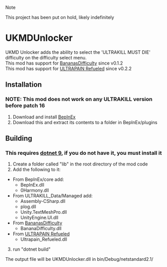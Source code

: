 > [!Note]
> This project has been put on hold, likely indefinitely

# UKMDUnlocker
UKMD Unlocker adds the ability to select the 'ULTRAKILL MUST DIE' difficulty on the difficulty select menu.<br>
This mod has support for [BananasDifficulty](https://thunderstore.io/c/ultrakill/p/bananastudio/BananasDifficulty/) since v0.1.2<br>
This mod has support for [ULTRAPAIN Refueled](https://thunderstore.io/c/ultrakill/p/Kritzmaker/ULTRAPAIN_Refueled/) since v0.2.2<br>

## Installation
### NOTE: This mod does not work on any ULTRAKILL version before patch 16
1. Download and install [BepInEx](https://thunderstore.io/c/ultrakill/p/BepInEx/BepInExPack/)
2. Download this and extract its contents to a folder in BepInEx/plugins

## Building
### This requires [dotnet 9](https://dotnet.microsoft.com/en-us/download/dotnet/9.0), if you do not have it, you must install it
1. Create a folder called "lib" in the root directory of the mod code
2. Add the following to it:
  - From BepInEx/core add:
    * BepInEx.dll
    * 0Harmony.dll
  - From ULTRAKILL_Data/Managed add:
    * Assembly-CSharp.dll
    * plog.dll
    * Unity.TextMeshPro.dll
    * UnityEngine.UI.dll
  - From [BananasDifficulty](https://thunderstore.io/c/ultrakill/p/bananastudio/BananasDifficulty/)
    * BananaDifficulty.dll
  - From [ULTRAPAIN Refueled](https://thunderstore.io/c/ultrakill/p/Kritzmaker/ULTRAPAIN_Refueled/)
    * Ultrapain_Refueled.dll

3. run "dotnet build"

The output file will be UKMDUnlocker.dll in bin/Debug/netstandard2.1/
